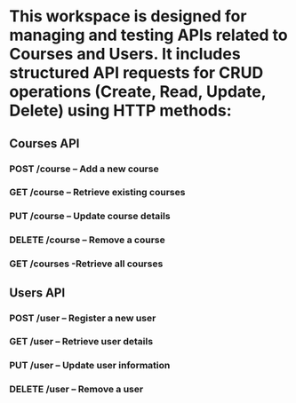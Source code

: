 # This workspace is designed for managing and testing APIs related to Courses and Users. It includes structured API requests for CRUD operations (Create, Read, Update, Delete) using HTTP methods:

## Courses API
### POST /course – Add a new course
### GET /course – Retrieve existing courses
### PUT /course – Update course details
### DELETE /course – Remove a course
### GET /courses -Retrieve all courses

## Users API
### POST /user – Register a new user
### GET /user – Retrieve user details
### PUT /user – Update user information
### DELETE /user – Remove a user




